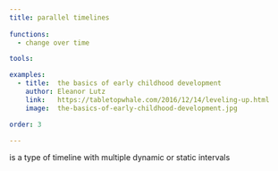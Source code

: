 ```yaml
---
title: parallel timelines
  
functions:
  - change over time

tools:

examples:
  - title:  the basics of early childhood development
    author: Eleanor Lutz
    link:   https://tabletopwhale.com/2016/12/14/leveling-up.html
    image:  the-basics-of-early-childhood-development.jpg

order: 3

---
```


is a type of timeline with multiple dynamic or static intervals

<!--more-->

[//]: # (TODO: rewrite, name TBD)
